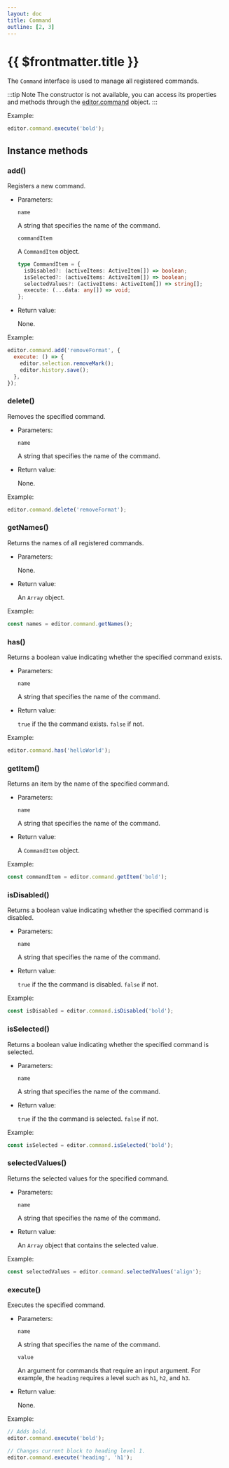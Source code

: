 ```yaml
---
layout: doc
title: Command
outline: [2, 3]
---
```


# {{ $frontmatter.title }}

The `Command` interface is used to manage all registered commands.

:::tip Note
The constructor is not available, you can access its properties and methods through the [editor.command](/reference/editor.md#command) object.
:::

Example:

```js
editor.command.execute('bold');
```


## Instance methods

### add()

Registers a new command.

* Parameters:

  `name`

  A string that specifies the name of the command.

  `commandItem`

  A `CommandItem` object.

  ```ts
  type CommandItem = {
    isDisabled?: (activeItems: ActiveItem[]) => boolean;
    isSelected?: (activeItems: ActiveItem[]) => boolean;
    selectedValues?: (activeItems: ActiveItem[]) => string[];
    execute: (...data: any[]) => void;
  };
  ```

* Return value:

  None.

Example:

```js
editor.command.add('removeFormat', {
  execute: () => {
    editor.selection.removeMark();
    editor.history.save();
  },
});
```


### delete()

Removes the specified command.

* Parameters:

  `name`

  A string that specifies the name of the command.

* Return value:

  None.

Example:

```js
editor.command.delete('removeFormat');
```


### getNames()

Returns the names of all registered commands.

* Parameters:

  None.

* Return value:

  An `Array` object.

Example:

```js
const names = editor.command.getNames();
```


### has()

Returns a boolean value indicating whether the specified command exists.

* Parameters:

  `name`

  A string that specifies the name of the command.

* Return value:

  `true` if the the command exists. `false` if not.

Example:

```js
editor.command.has('helloWorld');
```


### getItem()

Returns an item by the name of the specified command.

* Parameters:

  `name`

  A string that specifies the name of the command.

* Return value:

  A `CommandItem` object.

Example:

```js
const commandItem = editor.command.getItem('bold');
```


### isDisabled()

Returns a boolean value indicating whether the specified command is disabled.

* Parameters:

  `name`

  A string that specifies the name of the command.

* Return value:

  `true` if the the command is disabled. `false` if not.

Example:

```js
const isDisabled = editor.command.isDisabled('bold');
```


### isSelected()

Returns a boolean value indicating whether the specified command is selected.

* Parameters:

  `name`

  A string that specifies the name of the command.

* Return value:

  `true` if the the command is selected. `false` if not.

Example:

```js
const isSelected = editor.command.isSelected('bold');
```


### selectedValues()

Returns the selected values for the specified command.

* Parameters:

  `name`

  A string that specifies the name of the command.

* Return value:

  An `Array` object that contains the selected value.

Example:

```js
const selectedValues = editor.command.selectedValues('align');
```


### execute()

Executes the specified command.

* Parameters:

  `name`

  A string that specifies the name of the command.

  `value` <Badge type="info" text="Optional" />

  An argument for commands that require an input argument. For example, the `heading` requires a level such as `h1`, `h2`, and `h3`.

* Return value:

  None.

Example:

```js
// Adds bold.
editor.command.execute('bold');

// Changes current block to heading level 1.
editor.command.execute('heading', 'h1');
```
